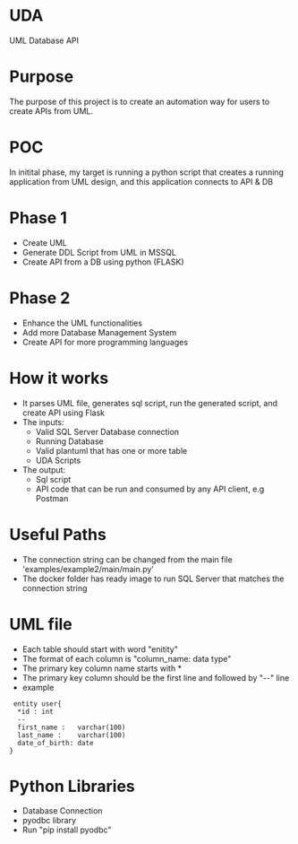 # UDA
UML Database API

# Purpose
The purpose of this project is to create an automation way for users to create APIs from UML.

# POC
In initital phase, my target is running a python script that creates a running application from UML design, and this application connects to API & DB

# Phase 1
- Create UML
- Generate DDL Script from UML in MSSQL
- Create API from a DB using python (FLASK)

 # Phase 2
 - Enhance the UML functionalities
 - Add more Database Management System
 - Create API for more programming languages 

 # How it works
- It parses UML file, generates sql script, run the generated script, and create API using Flask
- The inputs:
    - Valid SQL Server Database connection
    - Running Database
    - Valid plantuml that has one or more table
    - UDA Scripts
- The output:
    - Sql script
    - API code that can be run and consumed by any API client, e.g Postman

# Useful Paths
- The connection string can be changed from the main file 'examples/example2/main/main.py'
- The docker folder has ready image to run SQL Server that matches the connection string

# UML file
- Each table should start with word "enitity"
- The format of each column is "column_name: data type"
- The primary key column name starts with *
- The primary key column should be the first line and followed by "--" line
- example
```
 entity user{
  *id : int
  --
  first_name :   varchar(100)
  last_name :    varchar(100)
  date_of_birth: date
}
```

# Python Libraries

- Database Connection
- pyodbc library
- Run "pip install pyodbc"

